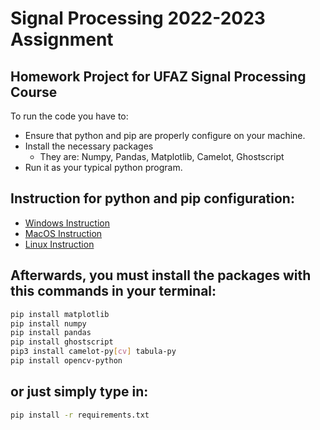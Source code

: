# Signal Processing 2022-2023 Assignment
## Homework Project for UFAZ Signal Processing Course

To run the code you have to: 
- Ensure that python and pip are properly configure on your machine.
- Install the necessary packages
  - They are: Numpy, Pandas, Matplotlib, Camelot, Ghostscript
- Run it as your typical python program.

## Instruction for python and pip configuration:
- [Windows Instruction](https://www.youtube.com/watch?v=dYfKJMPNMDw&ab_channel=AmitThinks)
- [MacOS Instruction](https://www.youtube.com/watch?v=ioZoC8_Hk7o&ab_channel=StudySession)
- [Linux Instruction](https://www.youtube.com/watch?v=ivBYd1IT408&ab_channel=DevTechSolutions)

## Afterwards, you must install the packages with this commands in your terminal:
```sh
pip install matplotlib
pip install numpy
pip install pandas
pip install ghostscript
pip3 install camelot-py[cv] tabula-py
pip install opencv-python
```
## or just simply type in:
```sh
pip install -r requirements.txt
```
